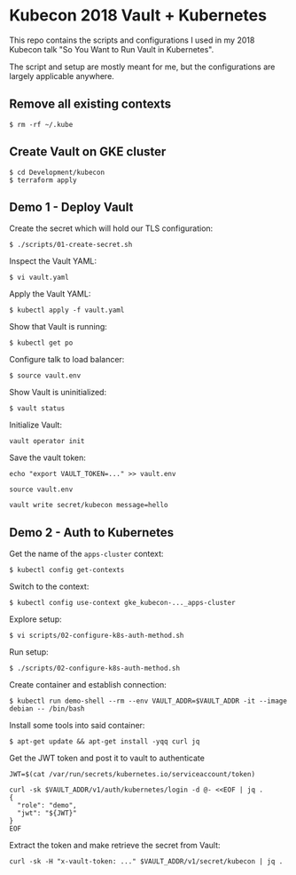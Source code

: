 # Kubecon 2018 Vault + Kubernetes

This repo contains the scripts and configurations I used in my 2018 Kubecon talk
"So You Want to Run Vault in Kubernetes".

The script and setup are mostly meant for me, but the configurations are largely
applicable anywhere.

## Remove all existing contexts

```text
$ rm -rf ~/.kube
```

## Create Vault on GKE cluster

```text
$ cd Development/kubecon
$ terraform apply
```

## Demo 1 - Deploy Vault

Create the secret which will hold our TLS configuration:

```text
$ ./scripts/01-create-secret.sh
```

Inspect the Vault YAML:

```text
$ vi vault.yaml
```

Apply the Vault YAML:

```text
$ kubectl apply -f vault.yaml
```

Show that Vault is running:

```text
$ kubectl get po
```

Configure talk to load balancer:

```text
$ source vault.env
```

Show Vault is uninitialized:

```text
$ vault status
```

Initialize Vault:

```text
vault operator init
```

Save the vault token:

```text
echo "export VAULT_TOKEN=..." >> vault.env
```

```text
source vault.env
```

```text
vault write secret/kubecon message=hello
```


## Demo 2 - Auth to Kubernetes

Get the name of the `apps-cluster` context:

```text
$ kubectl config get-contexts
```

Switch to the context:

```text
$ kubectl config use-context gke_kubecon-..._apps-cluster
```

Explore setup:

```text
$ vi scripts/02-configure-k8s-auth-method.sh
```

Run setup:

```text
$ ./scripts/02-configure-k8s-auth-method.sh
```

Create container and establish connection:

```text
$ kubectl run demo-shell --rm --env VAULT_ADDR=$VAULT_ADDR -it --image debian -- /bin/bash
```

Install some tools into said container:

```text
$ apt-get update && apt-get install -yqq curl jq
```

Get the JWT token and post it to vault to authenticate

```text
JWT=$(cat /var/run/secrets/kubernetes.io/serviceaccount/token)

curl -sk $VAULT_ADDR/v1/auth/kubernetes/login -d @- <<EOF | jq .
{
  "role": "demo",
  "jwt": "${JWT}"
}
EOF
```

Extract the token and make retrieve the secret from Vault:

```text
curl -sk -H "x-vault-token: ..." $VAULT_ADDR/v1/secret/kubecon | jq .
```
